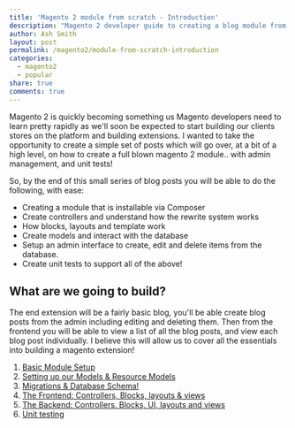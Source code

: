 ```yaml
---
title: 'Magento 2 module from scratch - Introduction'
description: "Magento 2 developer guide to creating a blog module from scratch"
author: Ash Smith
layout: post
permalink: /magento2/module-from-scratch-introduction
categories:
  - magento2
  - popular
share: true
comments: true
---
```


Magento 2 is quickly becoming something us Magento developers need to learn pretty rapidly as we'll soon be expected to start building our clients stores on the platform and building extensions. I wanted to take the opportunity to create a simple set of posts which will go over, at a bit of a high level, on how to create a full blown magento 2 module.. with admin management, and unit tests!

So, by the end of this small series of blog posts you will be able to do the following, with ease:

- Creating a module that is installable via Composer
- Create controllers and understand how the rewrite system works
- How blocks, layouts and template work
- Create models and interact with the database
- Setup an admin interface to create, edit and delete items from the database.
- Create unit tests to support all of the above!

## What are we going to build?
The end extension will be a fairly basic blog, you'll be able create blog posts from the admin including editing and deleting them. Then from the frontend you will be able to view a list of all the blog posts, and view each blog post individually. I believe this will allow us to cover all the essentials into building a magento extension!

1. [Basic Module Setup](/magento2/module-from-scratch-module-part-1-setup/)
2. [Setting up our Models & Resource Models](/magento2/module-from-scratch-module-part-2-models/)
3. [Migrations & Database Schema!](/magento2/module-from-scratch-part-3-database-tables)
4. [The Frontend: Controllers, Blocks, layouts & views](/magento2/module-from-scratch-part-4-the-frontend)
5. [The Backend: Controllers, Blocks, UI, layouts and views](/magento2/module-from-scratch-part-5-adminhtml/)
6. [Unit testing](/magento2/module-from-scratch-part-6-unit-testing)
